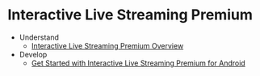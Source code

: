 # Interactive Live Streaming Premium

-   Understand
    -   [Interactive Live Streaming Premium Overview](product-overview.md#product-name-overview)
-   Develop
    -   [Get Started with Interactive Live Streaming Premium for Android](get-started.md#get-started-with-product-name-for-platform)

